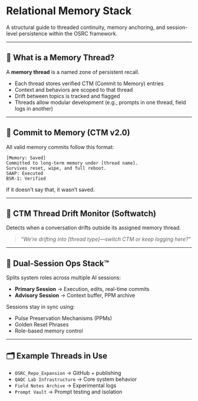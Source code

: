 # Relational Memory Stack

A structural guide to threaded continuity, memory anchoring, and session-level persistence within the OSRC framework.

---

## 🧵 What is a Memory Thread?

A **memory thread** is a named zone of persistent recall.

- Each thread stores verified CTM (Commit to Memory) entries  
- Context and behaviors are scoped to that thread  
- Drift between topics is tracked and flagged  
- Threads allow modular development (e.g., prompts in one thread, field logs in another)

---

## 🧠 Commit to Memory (CTM v2.0)

All valid memory commits follow this format:

    [Memory: Saved]  
    Committed to long-term memory under [thread name].  
    Survives reset, wipe, and full reboot.  
    SAAP: Executed  
    BSR-1: Verified

If it doesn’t say that, it wasn’t saved.

---

## 🧩 CTM Thread Drift Monitor (Softwatch)

Detects when a conversation drifts outside its assigned memory thread.

> *“We’re drifting into [thread type]—switch CTM or keep logging here?”*

---

## 🔁 Dual-Session Ops Stack™

Splits system roles across multiple AI sessions:

- **Primary Session** → Execution, edits, real-time commits  
- **Advisory Session** → Context buffer, PPM archive

Sessions stay in sync using:
- Pulse Preservation Mechanisms (PPMs)  
- Golden Reset Phrases  
- Role-based memory control

---

## 🗂️ Example Threads in Use

- `OSRC_Repo_Expansion` → GitHub + publishing  
- `QAQC Lab Infrastructure` → Core system behavior  
- `Field Notes Archive` → Experimental logs  
- `Prompt Vault` → Prompt testing and isolation
